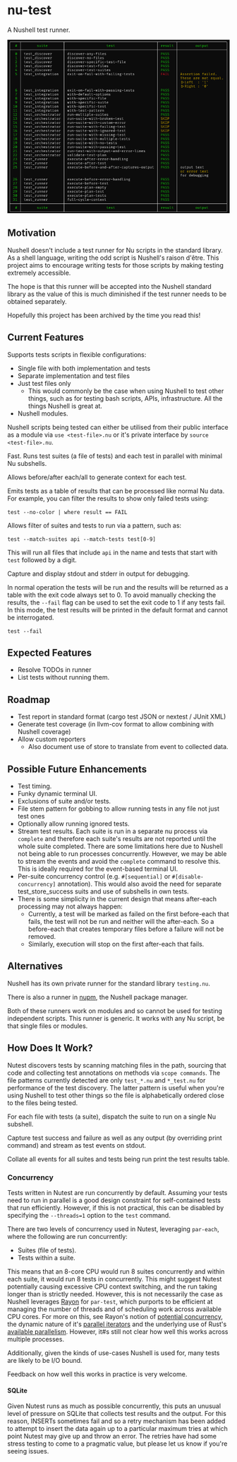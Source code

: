 # nu-test

A Nushell test runner.

![An example nu-test run](resources/test-run.png)

## Motivation

Nushell doesn't include a test runner for Nu scripts in the standard library. As a shell language, writing the odd script is Nushell's raison d'être. This project aims to encourage writing tests for those scripts by making testing extremely accessible.

The hope is that this runner will be accepted into the Nushell standard library as the value of this is much diminished if the test runner needs to be obtained separately.

Hopefully this project has been archived by the time you read this!


## Current Features

Supports tests scripts in flexible configurations:
- Single file with both implementation and tests
- Separate implementation and test files
- Just test files only
  - This would commonly be the case when using Nushell to test other things, such as for testing bash scripts, APIs, infrastructure. All the things Nushell is great at.
- Nushell modules.

Nushell scripts being tested can either be utilised from their public interface as a module via `use <test-file>.nu` or it's private interface by `source <test-file>.nu`.

Fast. Runs test suites (a file of tests) and each test in parallel with minimal Nu subshells.

Allows before/after each/all to generate context for each test.

Emits tests as a table of results that can be processed like normal Nu data. For example, you can filter the results to show only failed tests using:
```nu
test --no-color | where result == FAIL
```

Allows filter of suites and tests to run via a pattern, such as:
```nu
test --match-suites api --match-tests test[0-9]
```
This will run all files that include `api` in the name and tests that start with `test` followed by a digit.

Capture and display stdout and stderr in output for debugging.

In normal operation the tests will be run and the results will be returned as a table with the exit code always set to 0. To avoid manually checking the results, the `--fail` flag can be used to set the exit code to 1 if any tests fail. In this mode, the test results will be printed in the default format and cannot be interrogated.
```nu
test --fail
```

## Expected Features 

- Resolve TODOs in runner
- List tests without running them.


## Roadmap

- Test report in standard format (cargo test JSON or nextest / JUnit XML)
- Generate test coverage (in llvm-cov format to allow combining with Nushell coverage)
- Allow custom reporters
  - Also document use of store to translate from event to collected data.


## Possible Future Enhancements

- Test timing.
- Funky dynamic terminal UI.
- Exclusions of suite and/or tests.
- File stem pattern for gobbing to allow running tests in any file not just test ones
- Optionally allow running ignored tests.
- Stream test results. Each suite is run in a separate nu process via `complete` and therefore each suite's results are not reported until the whole suite completed. There are some limitations here due to Nushell not being able to run processes concurrently. However, we may be able to stream the events and avoid the `complete` command to resolve this. This is ideally required for the event-based terminal UI.
- Per-suite concurrency control (e.g. `#[sequential]` or `#[disable-concurrency]` annotation). This would also avoid the need for separate test_store_success suits and use of subshells in own tests.
- There is some simplicity in the current design that means after-each processing may not always happen:
  - Currently, a test will be marked as failed on the first before-each that fails, the test will not be run and neither will the after-each. So a before-each that creates temporary files before a failure will not be removed.   
  - Similarly, execution will stop on the first after-each that fails.


## Alternatives

Nushell has its own private runner for the standard library `testing.nu`.

There is also a runner in [nupm](https://github.com/nushell/nupm), the Nushell package manager.

Both of these runners work on modules and so cannot be used for testing independent scripts. This runner is generic. It works with any Nu script, be that single files or modules.


## How Does It Work?

Nutest discovers tests by scanning matching files in the path, sourcing that code and collecting test annotations on methods via `scope commands`. The file patterns currently detected are only `test_*.nu` and `*_test.nu` for performance of the test discovery. The latter pattern is useful when you're using Nushell to test other things so the file is alphabetically ordered close to the files being tested.

For each file with tests (a suite), dispatch the suite to run on a single Nu subshell.

Capture test success and failure as well as any output (by overriding print command) and stream as test events on stdout.

Collate all events for all suites and tests being run print the test results table.

### Concurrency

Tests written in Nutest are run concurrently by default. Assuming your tests need to run in parallel is a good design constraint for self-contained tests that run efficiently. However, if this is not practical, this can be disabled by specifying the `--threads=1` option to the `test` command.

There are two levels of concurrency used in Nutest, leveraging `par-each`, where the following are run concurrently:
- Suites (file of tests).
- Tests within a suite.

This means that an 8-core CPU would run 8 suites concurrently and within each suite, it would run 8 tests in concurrently. This might suggest Nutest potentially causing excessive CPU context switching, and the run taking longer than is strictly needed. However, this is not necessarily the case as Nushell leverages [Rayon](https://github.com/rayon-rs/rayon) for `par-test`, which purports to be efficient at managing the number of threads and of scheduling work across available CPU cores. For more on this, see Rayon's notion of [potential concurrency](https://smallcultfollowing.com/babysteps/blog/2015/12/18/rayon-data-parallelism-in-rust/), the dynamic nature of it's [parallel iterators](https://github.com/rayon-rs/rayon?tab=readme-ov-file#parallel-iterators-and-more) and the underlying use of Rust's [available parallelism](https://doc.rust-lang.org/stable/std/thread/fn.available_parallelism.html). However, it#s still not clear how well this works across multiple processes.

Additionally, given the kinds of use-cases Nushell is used for, many tests are likely to be I/O bound.

Feedback on how well this works in practice is very welcome.

#### SQLite

Given Nutest runs as much as possible concurrently, this puts an unusual level of pressure on SQLite that collects test results and the output. For this reason, INSERTs sometimes fail and so a retry mechanism has been added to attempt to insert the data again up to a particular maximum tries at which point Nutest may give up and throw an error. The retries have had some stress testing to come to a pragmatic value, but please let us know if you're seeing issues.
